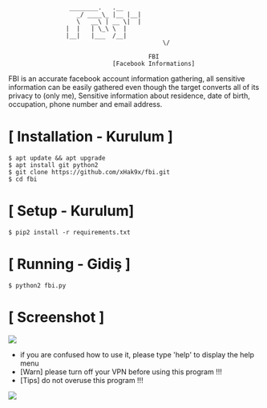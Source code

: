 ```
				 ________.   .__ 
			       _/ ____\_ |__ |__|
			       \   __\ | __ \|  |
				|  |   | \_\ \  |
				|__|   |___  /__|
                                           \/    
                                       
                                       FBI
                             [Facebook Informations]
```
FBI is an accurate facebook account information gathering, all sensitive information can be easily gathered even though the target converts all of its privacy to (only me), Sensitive information about residence, date of birth, occupation, phone number and email address.



# [ Installation  - Kurulum ]
```
$ apt update && apt upgrade
$ apt install git python2
$ git clone https://github.com/xHak9x/fbi.git
$ cd fbi
```

# [ Setup - Kurulum]
```
$ pip2 install -r requirements.txt
```
# [ Running - Gidiş ]
```
$ python2 fbi.py
```
# [ Screenshot ]
<img src="https://i.hizliresim.com/ZXN0jA.jpg"/>

* if you are confused how to use it, please type 'help' to display the help menu
* [Warn] please turn off your VPN before using this program !!!
* [Tips] do not overuse this program !!!

 ![](https://i.hizliresim.com/ZXN0jA.jpg)


